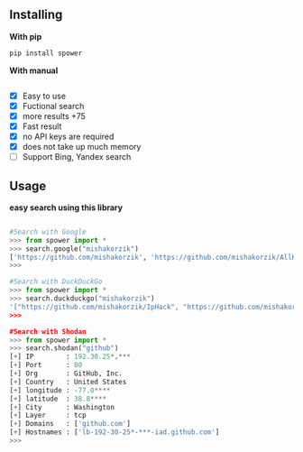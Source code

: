 ## Installing

**With pip**
```bash
pip install spower
```

**With manual**
```

```

- [x] Easy to use
- [x] Fuctional search
- [x] more results +75
- [x] Fast result
- [x] no API keys are required
- [x] does not take up much memory
- [ ] Support Bing, Yandex search

## Usage

**easy search using this library**
```python

#Search with Google
>>> from spower import *
>>> search.google("mishakorzik")
['https://github.com/mishakorzik', 'https://github.com/mishakorzik/AllHackingTools', ...
>>>

#Search with DuckDuckGo
>>> from spower import *
>>> search.duckduckgo("mishakorzik")
'["https://github.com/mishakorzik/IpHack", "https://github.com/mishakorzik/virus.bat", ...
>>>

#Search with Shodan
>>> from spower import *
>>> search.shodan("github")
[+] IP        : 192.30.25*.***
[+] Port      : 80
[+] Org       : GitHub, Inc.
[+] Country   : United States
[+] longitude : -77.0****
[+] latitude  : 38.8****
[+] City      : Washington
[+] Layer     : tcp
[+] Domains   : ['github.com']
[+] Hostnames : ['lb-192-30-25*-***-iad.github.com']
>>>

```
